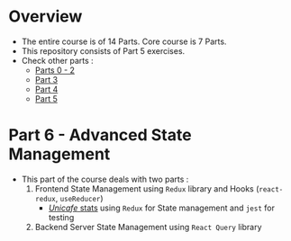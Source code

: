 # Overview
- The entire course is of 14 Parts. Core course is 7 Parts.
- This repository consists of Part 5 exercises.
- Check other parts :
  - [Parts 0 - 2](https://github.com/prak112/fullstack-open-core)
  - [Part 3](https://github.com/prak112/FullStackOpen-core-part3)
  - [Part 4](https://github.com/prak112/FullStackOpen-core-part4)
  - [Part 5](https://github.com/prak112/FullStackOpen-core-part5)
  

# Part 6 - Advanced State Management
- This part of the course deals with two parts :
  1. Frontend State Management using `Redux` library and Hooks (`react-redux`, `useReducer`)
      - [*Unicafe* stats](/unicafe-redux/src/) using `Redux` for State management and `jest` for testing
    2. Backend Server State Management using `React Query` library
